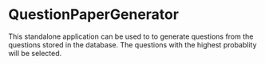 # QuestionPaperGenerator

This standalone application can be used to to generate questions from the questions stored in the database.
The questions with the highest probablity will be selected.
